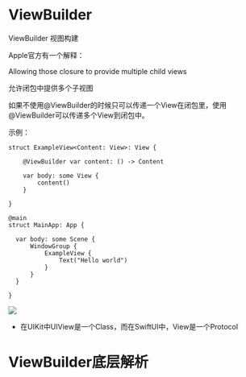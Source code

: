 # ViewBuilder

ViewBuilder 视图构建

Apple官方有一个解释：

Allowing those closure to provide multiple child views

允许闭包中提供多个子视图

如果不使用@ViewBuilder的时候只可以传递一个View在闭包里，使用@ViewBuilder可以传递多个View到闭包中。

示例：

```
struct ExampleView<Content: View>: View {

    @ViewBuilder var content: () -> Content

    var body: some View {
        content()
    }

}

@main
struct MainApp: App {

  var body: some Scene {
      WindowGroup {
          ExampleView {
              Text("Hello world")
          }
      }
  }
  
}
```

![](http://m.qpic.cn/psc?/V53N7OG413cvz52OliN03DvKaZ42EFAJ/TmEUgtj9EK6.7V8ajmQrEJA**rCz*ljiFBpgg0HY5fmkaAskrF3r*WS.8KGer4kPGNr7*TkQz3.XCxo2DfuNdKVwux1JWBJ.sGcgpHeDk1U!/b&bo=PgGyAgAAAAADF70!&rf=viewer_4)

* 在UIKit中UIView是一个Class，而在SwiftUI中，View是一个Protocol

# ViewBuilder底层解析
